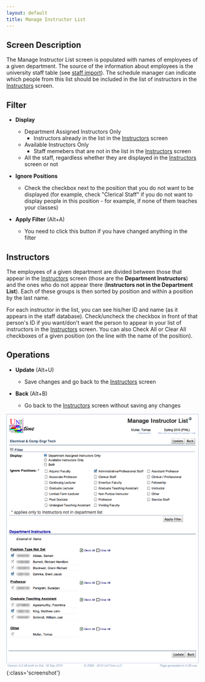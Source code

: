 ```yaml
---
layout: default
title: Manage Instructor List
---
```



## Screen Description


 The Manage Instructor List screen is populated with names of employees of a given department. The source of the information about employees is the university staff table (see [staff import](http://www.unitime.org/uct_interfaces.php)). The schedule manager can indicate which people from this list should be included in the list of instructors in the [Instructors](instructors) screen.

## Filter

* **Display**
	* Department Assigned Instructors Only
		* Instructors already in the list in the [Instructors](instructors) screen
	* Available Instructors Only
		* Staff memebers that are not in the list in the [Instructors](instructors) screen
	* All the staff, regardless whether they are displayed in the [Instructors](instructors) screen or not

* **Ignore Positions**
	* Check the checkbox next to the position that you do not want to be displayed (for example, check "Clerical Staff" if you do not want to display people in this position - for example, if none of them teaches your classes)

* **Apply Filter** (Alt+A)
	* You need to click this button if you have changed anything in the filter

## Instructors


 The employees of a given department are divided between those that appear in the [Instructors](instructors) screen (those are the **Department Instructors**) and the ones who do not appear there (**Instructors not in the Department List**). Each of these groups is then sorted by position and within a position by the last name.


 For each instructor in the list, you can see his/her ID and name (as it appears in the staff database). Check/uncheck the checkbox in front of that person's ID if you want/don't want the person to appear in your list of instructors in the [Instructors](instructors) screen. You can also Check All or Clear All checkboxes of a given position (on the line with the name of the position).

## Operations

* **Update** (Alt+U)
	* Save changes and go back to the [Instructors](instructors) screen

* **Back** (Alt+B)
	* Go back to the [Instructors](instructors) screen without saving any changes


![Manage Instructor List](images/manage-instructor-list-1.png){:class='screenshot'}
